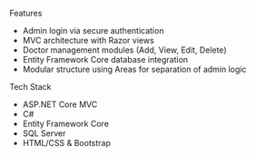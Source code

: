  Features
- Admin login via secure authentication
- MVC architecture with Razor views
- Doctor management modules (Add, View, Edit, Delete)
- Entity Framework Core database integration
- Modular structure using Areas for separation of admin logic

 Tech Stack

- ASP.NET Core MVC
- C#
- Entity Framework Core
- SQL Server
- HTML/CSS & Bootstrap
